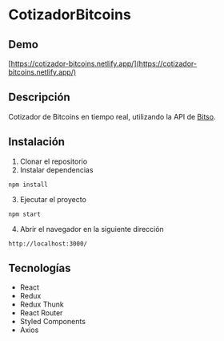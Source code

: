 # CotizadorBitcoins

## Demo
[https://cotizador-bitcoins.netlify.app/](https://cotizador-bitcoins.netlify.app/)


## Descripción
Cotizador de Bitcoins en tiempo real, utilizando la API de [Bitso](https://bitso.com/).

## Instalación
1. Clonar el repositorio
2. Instalar dependencias
```
npm install
```
3. Ejecutar el proyecto
```
npm start
```
4. Abrir el navegador en la siguiente dirección
```
http://localhost:3000/
```

## Tecnologías
- React
- Redux
- Redux Thunk
- React Router
- Styled Components
- Axios

